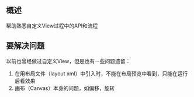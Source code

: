 ## 概述

帮助熟悉自定义View过程中的API和流程

## 要解决问题

以前也曾经做过自定义View，但是也有一些问题遗留：

1. 在用布局文件（layout xml）中引入时，不能在布局预览中看到，只能在运行后看效果
2. 画布（Canvas）本身的问题，如偏移，旋转